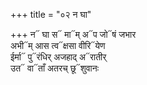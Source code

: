 +++
title = "०२ न घा"

+++
न᳓ घा स᳓ मा᳓म् अ᳓प जो᳓षं जभार  
अभी᳓म् आस त्व᳓क्षसा वीरि᳓येण  
ईर्मा᳓ पु᳓रंधिर् अजहाद् अ᳓रातीर्  
उत᳓ वा᳓ताँ अतरच् छू᳓शुवानः